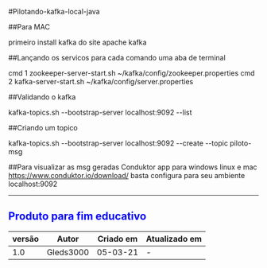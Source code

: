 #Pilotando-kafka-local-java


##Para MAC 

primeiro install kafka do site apache kafka 

##Lançando os servicos
para cada comando uma aba de terminal 

cmd 1
 zookeeper-server-start.sh ~/kafka/config/zookeeper.properties
cmd 2 
 kafka-server-start.sh ~/kafka/config/server.properties 


##Validando o kafka 

kafka-topics.sh --bootstrap-server localhost:9092 --list  


##Criando um topico 


kafka-topics.sh --bootstrap-server localhost:9092 --create --topic piloto-msg   

##Para visualizar as msg geradas 
 Conduktor
app para windows linux e mac 
https://www.conduktor.io/download/
 basta configura para seu ambiente localhost:9092
 
 
 -----------
 <span style="color:blue"> Produto para fim educativo </span>
 ------------
 |versão|Autor|Criado em| Atualizado em |
 |---|---|---|---|
 |1.0|Gleds3000|05-03-21|-|
 